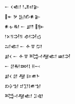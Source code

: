 <div class='block'>
<div class='line'>𒀸 𒌋𒅗 𒁹𒂗𒁀𒉌</div>
<div class='line'>𒄬 𒃻 𒌨𒁓𒀭𒉌</div>
<div class='line'>𒀭𒉡𒊑 𒀸 𒋗𒈫 𒌉</div>
<div class='line'>𒁹𒉽𒀀𒋫𒀀 𒀠𒋫𒌓</div>
<div class='line'>𒁺𒅗 𒀸 𒅆𒐊 𒁶</div>
<div class='line'>𒋗𒌋 𒀸 𒅆𒐊 𒅋𒆷𒅗 𒀜𒋫</div>
<div class='line'>𒀸 𒆪𒊑𒇷𒋙 𒍝𒁁</div>
<div class='line'>𒋗𒌋 𒇻 𒆷 𒄿𒌑𒈨</div>
<div class='line'>𒋳𒈠 𒄑𒋛𒋙𒌑𒈠</div>
<div class='line'>𒅋𒆷𒅗 𒊒𒊏</div>
</div>